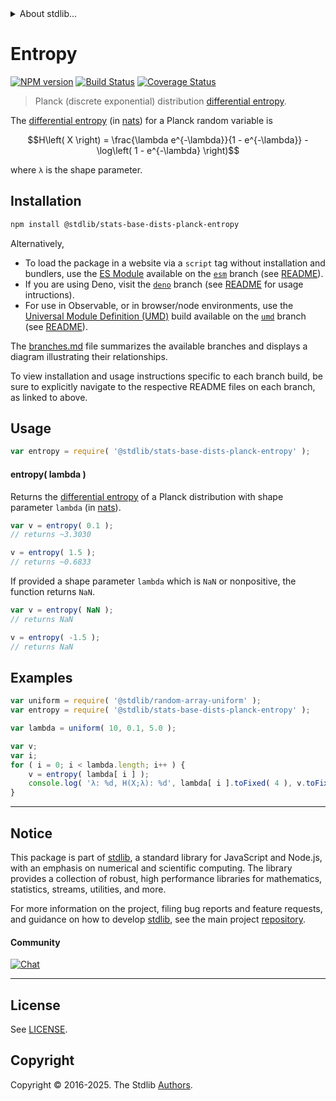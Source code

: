 <!--

@license Apache-2.0

Copyright (c) 2025 The Stdlib Authors.

Licensed under the Apache License, Version 2.0 (the "License");
you may not use this file except in compliance with the License.
You may obtain a copy of the License at

   http://www.apache.org/licenses/LICENSE-2.0

Unless required by applicable law or agreed to in writing, software
distributed under the License is distributed on an "AS IS" BASIS,
WITHOUT WARRANTIES OR CONDITIONS OF ANY KIND, either express or implied.
See the License for the specific language governing permissions and
limitations under the License.

-->


<details>
  <summary>
    About stdlib...
  </summary>
  <p>We believe in a future in which the web is a preferred environment for numerical computation. To help realize this future, we've built stdlib. stdlib is a standard library, with an emphasis on numerical and scientific computation, written in JavaScript (and C) for execution in browsers and in Node.js.</p>
  <p>The library is fully decomposable, being architected in such a way that you can swap out and mix and match APIs and functionality to cater to your exact preferences and use cases.</p>
  <p>When you use stdlib, you can be absolutely certain that you are using the most thorough, rigorous, well-written, studied, documented, tested, measured, and high-quality code out there.</p>
  <p>To join us in bringing numerical computing to the web, get started by checking us out on <a href="https://github.com/stdlib-js/stdlib">GitHub</a>, and please consider <a href="https://opencollective.com/stdlib">financially supporting stdlib</a>. We greatly appreciate your continued support!</p>
</details>

# Entropy

[![NPM version][npm-image]][npm-url] [![Build Status][test-image]][test-url] [![Coverage Status][coverage-image]][coverage-url] <!-- [![dependencies][dependencies-image]][dependencies-url] -->

> Planck (discrete exponential) distribution [differential entropy][entropy].

<!-- Section to include introductory text. Make sure to keep an empty line after the intro `section` element and another before the `/section` close. -->

<section class="intro">

The [differential entropy][entropy] (in [nats][nats]) for a Planck random variable is

<!-- <equation class="equation" label="eq:planck_entropy" align="center" raw="H\left( X \right) = \frac{\lambda e^{-\lambda}}{1 - e^{-\lambda}} - \log\left( 1 - e^{-\lambda} \right)" alt="Differential entropy for a Planck distribution."> -->

```math
H\left( X \right) = \frac{\lambda e^{-\lambda}}{1 - e^{-\lambda}} - \log\left( 1 - e^{-\lambda} \right)
```

<!-- </equation> -->

where `λ` is the shape parameter.

</section>

<!-- /.intro -->

<!-- Package usage documentation. -->

<section class="installation">

## Installation

```bash
npm install @stdlib/stats-base-dists-planck-entropy
```

Alternatively,

-   To load the package in a website via a `script` tag without installation and bundlers, use the [ES Module][es-module] available on the [`esm`][esm-url] branch (see [README][esm-readme]).
-   If you are using Deno, visit the [`deno`][deno-url] branch (see [README][deno-readme] for usage intructions).
-   For use in Observable, or in browser/node environments, use the [Universal Module Definition (UMD)][umd] build available on the [`umd`][umd-url] branch (see [README][umd-readme]).

The [branches.md][branches-url] file summarizes the available branches and displays a diagram illustrating their relationships.

To view installation and usage instructions specific to each branch build, be sure to explicitly navigate to the respective README files on each branch, as linked to above.

</section>

<section class="usage">

## Usage

```javascript
var entropy = require( '@stdlib/stats-base-dists-planck-entropy' );
```

#### entropy( lambda )

Returns the [differential entropy][entropy] of a Planck distribution with shape parameter `lambda` (in [nats][nats]).

```javascript
var v = entropy( 0.1 );
// returns ~3.3030

v = entropy( 1.5 );
// returns ~0.6833
```

If provided a shape parameter `lambda` which is `NaN` or nonpositive, the function returns `NaN`.

```javascript
var v = entropy( NaN );
// returns NaN

v = entropy( -1.5 );
// returns NaN
```

</section>

<!-- /.usage -->

<!-- Package usage notes. Make sure to keep an empty line after the `section` element and another before the `/section` close. -->

<section class="notes">

</section>

<!-- /.notes -->

<!-- Package usage examples. -->

<section class="examples">

## Examples

<!-- eslint no-undef: "error" -->

```javascript
var uniform = require( '@stdlib/random-array-uniform' );
var entropy = require( '@stdlib/stats-base-dists-planck-entropy' );

var lambda = uniform( 10, 0.1, 5.0 );

var v;
var i;
for ( i = 0; i < lambda.length; i++ ) {
    v = entropy( lambda[ i ] );
    console.log( 'λ: %d, H(X;λ): %d', lambda[ i ].toFixed( 4 ), v.toFixed( 4 ) );
}
```

</section>

<!-- /.examples -->

<!-- Section to include cited references. If references are included, add a horizontal rule *before* the section. Make sure to keep an empty line after the `section` element and another before the `/section` close. -->

<section class="references">

</section>

<!-- /.references -->

<!-- Section for related `stdlib` packages. Do not manually edit this section, as it is automatically populated. -->

<section class="related">

</section>

<!-- /.related -->

<!-- Section for all links. Make sure to keep an empty line after the `section` element and another before the `/section` close. -->


<section class="main-repo" >

* * *

## Notice

This package is part of [stdlib][stdlib], a standard library for JavaScript and Node.js, with an emphasis on numerical and scientific computing. The library provides a collection of robust, high performance libraries for mathematics, statistics, streams, utilities, and more.

For more information on the project, filing bug reports and feature requests, and guidance on how to develop [stdlib][stdlib], see the main project [repository][stdlib].

#### Community

[![Chat][chat-image]][chat-url]

---

## License

See [LICENSE][stdlib-license].


## Copyright

Copyright &copy; 2016-2025. The Stdlib [Authors][stdlib-authors].

</section>

<!-- /.stdlib -->

<!-- Section for all links. Make sure to keep an empty line after the `section` element and another before the `/section` close. -->

<section class="links">

[npm-image]: http://img.shields.io/npm/v/@stdlib/stats-base-dists-planck-entropy.svg
[npm-url]: https://npmjs.org/package/@stdlib/stats-base-dists-planck-entropy

[test-image]: https://github.com/stdlib-js/stats-base-dists-planck-entropy/actions/workflows/test.yml/badge.svg?branch=main
[test-url]: https://github.com/stdlib-js/stats-base-dists-planck-entropy/actions/workflows/test.yml?query=branch:main

[coverage-image]: https://img.shields.io/codecov/c/github/stdlib-js/stats-base-dists-planck-entropy/main.svg
[coverage-url]: https://codecov.io/github/stdlib-js/stats-base-dists-planck-entropy?branch=main

<!--

[dependencies-image]: https://img.shields.io/david/stdlib-js/stats-base-dists-planck-entropy.svg
[dependencies-url]: https://david-dm.org/stdlib-js/stats-base-dists-planck-entropy/main

-->

[chat-image]: https://img.shields.io/gitter/room/stdlib-js/stdlib.svg
[chat-url]: https://app.gitter.im/#/room/#stdlib-js_stdlib:gitter.im

[stdlib]: https://github.com/stdlib-js/stdlib

[stdlib-authors]: https://github.com/stdlib-js/stdlib/graphs/contributors

[umd]: https://github.com/umdjs/umd
[es-module]: https://developer.mozilla.org/en-US/docs/Web/JavaScript/Guide/Modules

[deno-url]: https://github.com/stdlib-js/stats-base-dists-planck-entropy/tree/deno
[deno-readme]: https://github.com/stdlib-js/stats-base-dists-planck-entropy/blob/deno/README.md
[umd-url]: https://github.com/stdlib-js/stats-base-dists-planck-entropy/tree/umd
[umd-readme]: https://github.com/stdlib-js/stats-base-dists-planck-entropy/blob/umd/README.md
[esm-url]: https://github.com/stdlib-js/stats-base-dists-planck-entropy/tree/esm
[esm-readme]: https://github.com/stdlib-js/stats-base-dists-planck-entropy/blob/esm/README.md
[branches-url]: https://github.com/stdlib-js/stats-base-dists-planck-entropy/blob/main/branches.md

[stdlib-license]: https://raw.githubusercontent.com/stdlib-js/stats-base-dists-planck-entropy/main/LICENSE

[entropy]: https://en.wikipedia.org/wiki/Entropy_%28information_theory%29

[nats]: https://en.wikipedia.org/wiki/Nat_%28unit%29

</section>

<!-- /.links -->
